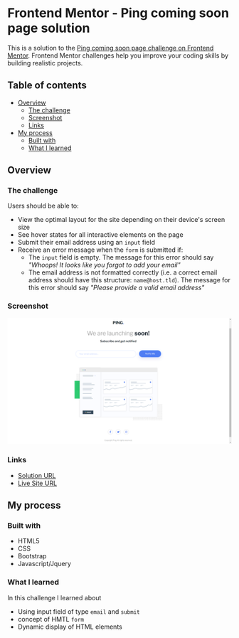 # Frontend Mentor - Ping coming soon page solution

This is a solution to the [Ping coming soon page challenge on Frontend Mentor](https://www.frontendmentor.io/challenges/ping-single-column-coming-soon-page-5cadd051fec04111f7b848da). Frontend Mentor challenges help you improve your coding skills by building realistic projects. 

## Table of contents

- [Overview](#overview)
  - [The challenge](#the-challenge)
  - [Screenshot](#screenshot)
  - [Links](#links)
- [My process](#my-process)
  - [Built with](#built-with)
  - [What I learned](#what-i-learned)

## Overview

### The challenge

Users should be able to:

- View the optimal layout for the site depending on their device's screen size
- See hover states for all interactive elements on the page
- Submit their email address using an `input` field
- Receive an error message when the `form` is submitted if:
	- The `input` field is empty. The message for this error should say *"Whoops! It looks like you forgot to add your email"*
	- The email address is not formatted correctly (i.e. a correct email address should have this structure: `name@host.tld`). The message for this error should say *"Please provide a valid email address"*


### Screenshot

![](images/Screenshot.png)

### Links

- [Solution URL](https://github.com/mdajmalshadab/Front-End-Projects/tree/Practice-Projects/11-Single-Price-Grid-Component-Master)
- [Live Site URL](https://mdajmalshadab.github.io/Front-End-Projects/11-Single-Price-Grid-Component-Master/index.html)

## My process

### Built with

- HTML5
- CSS
- Bootstrap 
- Javascript/Jquery


### What I learned

In this challenge I learned about 

- Using input field of type `email` and `submit`
- concept of HMTL `form`
- Dynamic display of HTML elements


